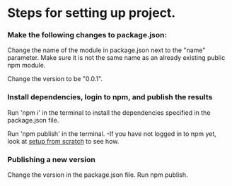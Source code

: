 # Steps for setting up project.

### Make the following changes to package.json:

Change the name of the module in package.json next to the "name" parameter. Make sure it is not the same name as an already existing public npm module.

Change the version to be "0.0.1".

### Install dependencies, login to npm, and publish the results
Run 'npm i' in the terminal to install the dependencies specified in the package.json file.

Run 'npm publish' in the terminal.
-If you have not logged in to npm yet, look at [setup from scratch](SETUP_FROM_SCRATCH.md) to see how.

### Publishing a new version
Change the version in the package.json file.
Run npm publish.
